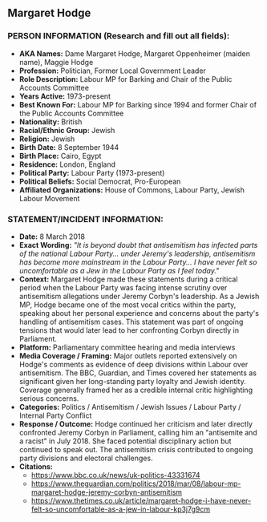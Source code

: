 ## Margaret Hodge

### PERSON INFORMATION (Research and fill out all fields):
- **AKA Names:** Dame Margaret Hodge, Margaret Oppenheimer (maiden name), Maggie Hodge
- **Profession:** Politician, Former Local Government Leader
- **Role Description:** Labour MP for Barking and Chair of the Public Accounts Committee
- **Years Active:** 1973-present
- **Best Known For:** Labour MP for Barking since 1994 and former Chair of the Public Accounts Committee
- **Nationality:** British
- **Racial/Ethnic Group:** Jewish
- **Religion:** Jewish
- **Birth Date:** 8 September 1944
- **Birth Place:** Cairo, Egypt
- **Residence:** London, England
- **Political Party:** Labour Party (1973-present)
- **Political Beliefs:** Social Democrat, Pro-European
- **Affiliated Organizations:** House of Commons, Labour Party, Jewish Labour Movement

### STATEMENT/INCIDENT INFORMATION:
- **Date:** 8 March 2018
- **Exact Wording:** *"It is beyond doubt that antisemitism has infected parts of the national Labour Party... under Jeremy's leadership, antisemitism has become more mainstream in the Labour Party... I have never felt so uncomfortable as a Jew in the Labour Party as I feel today."*
- **Context:** Margaret Hodge made these statements during a critical period when the Labour Party was facing intense scrutiny over antisemitism allegations under Jeremy Corbyn's leadership. As a Jewish MP, Hodge became one of the most vocal critics within the party, speaking about her personal experience and concerns about the party's handling of antisemitism cases. This statement was part of ongoing tensions that would later lead to her confronting Corbyn directly in Parliament.
- **Platform:** Parliamentary committee hearing and media interviews
- **Media Coverage / Framing:** Major outlets reported extensively on Hodge's comments as evidence of deep divisions within Labour over antisemitism. The BBC, Guardian, and Times covered her statements as significant given her long-standing party loyalty and Jewish identity. Coverage generally framed her as a credible internal critic highlighting serious concerns.
- **Categories:** Politics / Antisemitism / Jewish Issues / Labour Party / Internal Party Conflict
- **Response / Outcome:** Hodge continued her criticism and later directly confronted Jeremy Corbyn in Parliament, calling him an "antisemite and a racist" in July 2018. She faced potential disciplinary action but continued to speak out. The antisemitism crisis contributed to ongoing party divisions and electoral challenges.
- **Citations:** 
  - https://www.bbc.co.uk/news/uk-politics-43331674
  - https://www.theguardian.com/politics/2018/mar/08/labour-mp-margaret-hodge-jeremy-corbyn-antisemitism
  - https://www.thetimes.co.uk/article/margaret-hodge-i-have-never-felt-so-uncomfortable-as-a-jew-in-labour-kp3j7g9cm